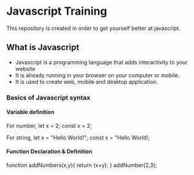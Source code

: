 # Javascript Training

This repository is created in order to get yourself better at javascript.

<h2>What is Javascript</h2>
 
 * Javascript is a programming language that adds interactivity to your website
 * It is already running in your browser on your computer or mobile.
 * It is used to create web, mobile and desktop application.

<h3> Basics of Javascript syntax</h3>

<h4> Variable definition</h4>
<p> For number, let x = 2; 
                const x = 2; </p>
<p> For string, let x = "Hello World!"; 
                const x = "Hello World!; </p>

<h4> Function Declaration & Definition</h4>
function addNumbers(x,y){
    return (x+y);
}                
addNumber(2,3);
